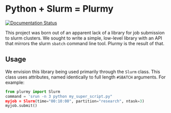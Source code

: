 # Python + Slurm = Plurmy

[![Documentation Status](https://readthedocs.org/projects/plurmy/badge/?version=latest)](https://plurmy.readthedocs.io/en/latest/?badge=latest)

This project was born out of an apparent lack of a library for job submission to slurm clusters. We sought to write a simple, low-level library with an API that mirrors the slurm `sbatch` command line tool. Plurmy is the result of that.

## Usage
We envision this library being used primarily through the `Slurm` class. This class uses attributes, named identically to full length `#SBATCH` arguments. For example:

```python
from plurmy import Slurm
command = 'srun -n 3 python my_super_script.py"
myjob = Slurm(time="00:10:00", partition="research", ntask=3)
myjob.submit()
```